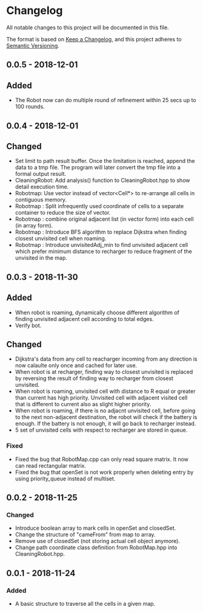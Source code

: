 # Changelog
All notable changes to this project will be documented in this file.

The format is based on [Keep a Changelog](https://keepachangelog.com/en/1.0.0/),
and this project adheres to [Semantic Versioning](https://semver.org/spec/v2.0.0.html).

## 0.0.5 - 2018-12-01
## Added
- The Robot now can do multiple round of refinement within 25 secs up to 100 rounds.

## 0.0.4 - 2018-12-01
## Changed
- Set limit to path result buffer. Once the limitation is reached, append the data to a tmp file. The program will later convert the tmp file into a formal output result.
- CleaningRobot: Add analysis() function to CleaningRobot.hpp to show detail execution time.
- Robotmap: Use vector<Cell> instead of vector<Cell*> to re-arrange all cells in contiguous memory.
- Robotmap : Split infrequently used coordinate of cells to a separate container to reduce the size of vector<Cell>.
- Robotmap : combine original adjacent list (in vector form) into each cell (in array form).
- Robotmap : Introduce BFS algorithm to replace Dijkstra when finding closest unvisited cell when roaming.
- Robotmap : Introduce unvisitedAdj_min to find unvisited adjacent cell which prefer minimum distance to recharger to reduce fragment of the unvisited in the map.

## 0.0.3 - 2018-11-30
## Added
- When robot is roaming, dynamically choose different algorithm of finding unvisited adjacent cell according to total edges.
- Verify bot.
## Changed
- Dijkstra's data from any cell to reacharger incoming from any direction is now calaulte only once and cached for later use.
- When robot is at recharger, finding way to closest unvisited is replaced by reversing the result of finding way to recharger from closest unvisited.
- When robot is roaming, unvisited cell with distance to R equal or greater than current has high priority. Unvisited cell with adjacent visited cell that is different to current also as slight higher priority.
- When robot is roaming, if there is no adjacnt unvisited cell, before going to the next non-adjacent destination, the robot will check if the battery is enough. If the battery is not enough, it will go back to recharger instead.
- 5 set of unvisited cells with respect to recharger are stored in queue.
### Fixed
- Fixed the bug that RobotMap.cpp can only read square matrix. It now can read rectangular matrix.
- Fixed the bug that openSet is not work properly when deleting entry by using priority_queue instead of multiset.

## 0.0.2 - 2018-11-25
### Changed
- Introduce boolean array to mark cells in openSet and closedSet.
- Change the structure of "cameFrom" from map to array.
- Remove use of closedSet (not storing actual cell object anymore).
- Change path coordinate class definition from RobotMap.hpp into CleaningRobot.hpp.

## 0.0.1 - 2018-11-24
### Added
- A basic structure to traverse all the cells in a given map.